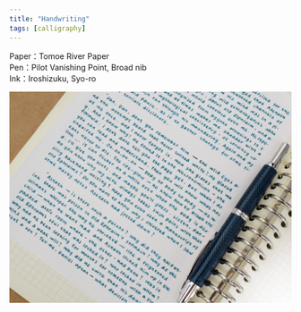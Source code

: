```yaml
---
title: "Handwriting"
tags: [calligraphy]
---
```


Paper：Tomoe River Paper  
Pen：Pilot Vanishing Point, Broad nib  
Ink：Iroshizuku, Syo-ro  

![](handwriting.jpg)
